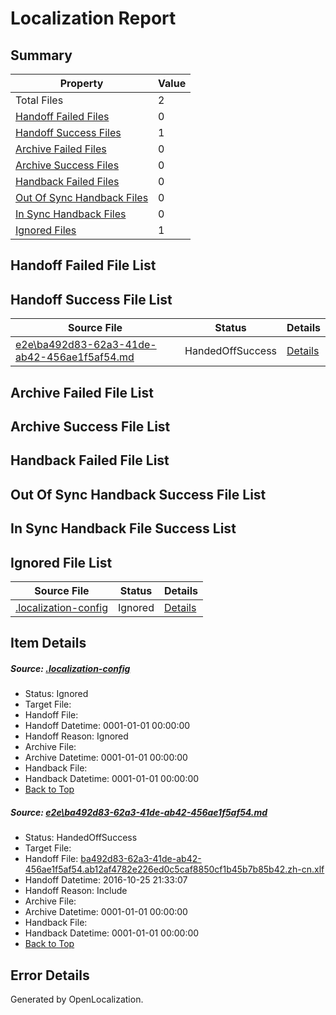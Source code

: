 # <a name='report-top'></a> Localization Report

## Summary
 Property | Value 
 -------- | ----- 
 Total Files | 2
[ Handoff Failed Files ](#handoff-failed-list)| 0
[ Handoff Success Files ](#handoff-success-list)| 1
[ Archive Failed Files ](#archive-failed-list)| 0
[ Archive Success Files ](#archive-success-list)| 0
[ Handback Failed Files ](#handback-failed-list)| 0
[ Out Of Sync Handback Files ](#outofsync-handback-success-list)| 0
[ In Sync Handback Files ](#insync-handback-success-list)| 0
[ Ignored Files ](#ignored-list)| 1

## <a name='handoff-failed-list'></a> Handoff Failed File List

## <a name='handoff-success-list'></a> Handoff Success File List
 Source File | Status | Details 
 ----------- | ------ | ------- 
 [e2e\ba492d83-62a3-41de-ab42-456ae1f5af54.md](https://github.com/OpenLocalizationTestOrg/ol-test0/blob/e0c6dd223e75151cdc68d0f3f751f4f4709a993c/e2e/ba492d83-62a3-41de-ab42-456ae1f5af54.md) | HandedOffSuccess | [Details](#8182dffff16976365413849d6a5a072f7f62e79a1)

## <a name='archive-failed-list'></a> Archive Failed File List

## <a name='archive-success-list'></a> Archive Success File List

## <a name='handback-failed-list'></a> Handback Failed File List

## <a name='outofsync-handback-success-list'></a> Out Of Sync Handback Success File List

## <a name='insync-handback-success-list'></a> In Sync Handback File Success List

## <a name='ignored-list'></a> Ignored File List
 Source File | Status | Details 
 ----------- | ------ | ------- 
 [.localization-config](https://github.com/OpenLocalizationTestOrg/ol-test0/blob/e0c6dd223e75151cdc68d0f3f751f4f4709a993c/.localization-config) | Ignored | [Details](#c268a05ecaa7ec85942ed632c29928ee5bd6da8d0)

## Item Details
##### <a name='c268a05ecaa7ec85942ed632c29928ee5bd6da8d0'></a> Source: [.localization-config](https://github.com/OpenLocalizationTestOrg/ol-test0/blob/e0c6dd223e75151cdc68d0f3f751f4f4709a993c/.localization-config)
* Status: Ignored
* Target File: 
* Handoff File: 
* Handoff Datetime: 0001-01-01 00:00:00
* Handoff Reason: Ignored
* Archive File: 
* Archive Datetime: 0001-01-01 00:00:00
* Handback File: 
* Handback Datetime: 0001-01-01 00:00:00
* [Back to Top](#report-top)

##### <a name='8182dffff16976365413849d6a5a072f7f62e79a1'></a> Source: [e2e\ba492d83-62a3-41de-ab42-456ae1f5af54.md](https://github.com/OpenLocalizationTestOrg/ol-test0/blob/e0c6dd223e75151cdc68d0f3f751f4f4709a993c/e2e/ba492d83-62a3-41de-ab42-456ae1f5af54.md)
* Status: HandedOffSuccess
* Target File: 
* Handoff File: [ba492d83-62a3-41de-ab42-456ae1f5af54.ab12af4782e226ed0c5caf8850cf1b45b7b85b42.zh-cn.xlf](https://github.com/OpenLocalizationTestOrg/ol-test0-handoff/blob/3b940e2682207d478015923f1144e654600baea1/ol-handoff/OpenLocalizationTestOrg/ol-test0-zhcn/shujia/ht/ba492d83-62a3-41de-ab42-456ae1f5af54.ab12af4782e226ed0c5caf8850cf1b45b7b85b42.zh-cn.xlf)
* Handoff Datetime: 2016-10-25 21:33:07
* Handoff Reason: Include
* Archive File: 
* Archive Datetime: 0001-01-01 00:00:00
* Handback File: 
* Handback Datetime: 0001-01-01 00:00:00
* [Back to Top](#report-top)


## Error Details

Generated by OpenLocalization.
